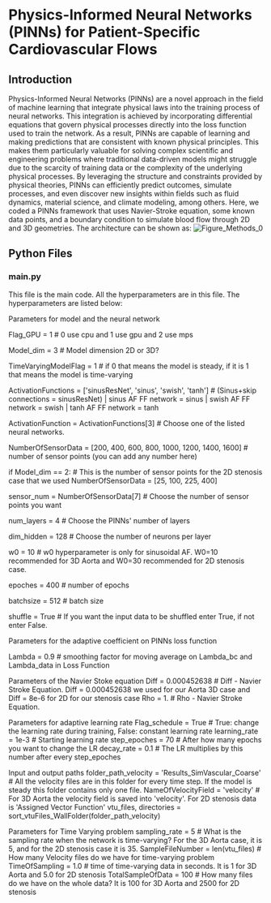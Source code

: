 # Physics-Informed Neural Networks (PINNs) for Patient-Specific Cardiovascular Flows
## Introduction
Physics-Informed Neural Networks (PINNs) are a novel approach in the field of machine learning that integrate physical laws into the training process of neural networks. This integration is achieved by incorporating differential equations that govern physical processes directly into the loss function used to train the network. As a result, PINNs are capable of learning and making predictions that are consistent with known physical principles. This makes them particularly valuable for solving complex scientific and engineering problems where traditional data-driven models might struggle due to the scarcity of training data or the complexity of the underlying physical processes. By leveraging the structure and constraints provided by physical theories, PINNs can efficiently predict outcomes, simulate processes, and even discover new insights within fields such as fluid dynamics, material science, and climate modeling, among others.
Here, we coded a PINNs framework that uses Navier-Stroke equation, some known data points, and a boundary condition to simulate blood flow through 2D and 3D geometries. The architecture can be shown as:
![Figure_Methods_0](https://github.com/Owais-Khan/CardiovascularPINNs/assets/79001778/aaf9659c-991c-4fbc-a2dc-2b984ca70242)

## Python Files
### main.py
This file is the main code. All the hyperparameters are in this file. The hyperparameters are listed below:

Parameters for model and the neural network

Flag_GPU = 1                                                        # 0 use cpu and 1 use gpu and 2 use mps

Model_dim = 3                                                       # Model dimension 2D or 3D?

TimeVaryingModelFlag = 1                                            # if 0 that means the model is steady, if it is 1 that means the model is time-varying

ActivationFunctions = ['sinusResNet', 'sinus', 'swish', 'tanh']     # (Sinus+skip connections = sinusResNet) | sinus AF FF network = sinus | swish AF FF network = swish | tanh AF FF 
network = tanh

ActivationFunction = ActivationFunctions[3]                         # Choose one of the listed neural networks.

NumberOfSensorData = [200, 400, 600, 800, 1000, 1200, 1400, 1600]   # number of sensor points (you can add any number here)

if Model_dim == 2:                                                  # This is the number of sensor points for the 2D stenosis case that we used
    NumberOfSensorData = [25, 100, 225, 400]
    
sensor_num = NumberOfSensorData[7]                                  # Choose the number of sensor points you want

num_layers = 4                                                      # Choose the PINNs' number of layers

dim_hidden = 128                                                    # Choose the number of neurons per layer

w0 = 10                                                             # w0 hyperparameter is only for sinusoidal AF. W0=10 recommended for 3D Aorta and W0=30 recommended for 2D stenosis case.

epoches = 400                                                       # number of epochs

batchsize = 512                                                     # batch size

shuffle = True                                                      # If you want the input data to be shuffled enter True, if not enter False.

Parameters for the adaptive coefficient on PINNs loss function

Lambda = 0.9                                                        # smoothing factor for moving average on Lambda_bc and Lambda_data in Loss Function

Parameters of the Navier Stoke equation
Diff = 0.000452638                                                  # Diff - Navier Stroke Equation. Diff = 0.000452638 we used for our Aorta 3D case and Diff = 8e-6 for 2D for our stenosis case
Rho = 1.                                                            # Rho - Navier Stroke Equation.

Parameters for adaptive learning rate
Flag_schedule = True                                                # True: change the learning rate during training, False: constant learning rate
learning_rate = 1e-3                                                # Starting learning rate
step_epoches = 70                                                   # After how many epochs you want to change the LR
decay_rate = 0.1                                                    # The LR multiplies by this number after every step_epoches

Input and output paths
folder_path_velocity = 'Results_SimVascular_Coarse'                 # All the velocity files are in this folder for every time step. If the model is steady this folder contains only one file.
NameOfVelocityField = 'velocity'                                    # For 3D Aorta the velocity field is saved into 'velocity'. For 2D stenosis data is 'Assigned Vector Function'
vtu_files, directories = sort_vtuFiles_WallFolder(folder_path_velocity)

Parameters for Time Varying problem
sampling_rate = 5                                                   # What is the sampling rate when the network is time-varying? For the 3D Aorta case, it is 5, and for the 2D stenosis case it is 35.
SampleFileNumber = len(vtu_files)                                   # How many Velocity files do we have for time-varying problem
TimeOfSampling = 1.0                                                # time of time-varying data in seconds. It is 1 for 3D Aorta and 5.0 for 2D stenosis
TotalSampleOfData = 100                                             # How many files do we have on the whole data? It is 100 for 3D Aorta and 2500 for 2D stenosis
